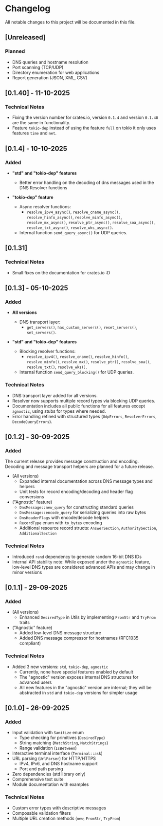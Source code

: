 # Changelog

All notable changes to this project will be documented in this file.

## [Unreleased]

### Planned
- DNS queries and hostname resolution
- Port scanning (TCP/UDP)
- Directory enumeration for web applications
- Report generation (JSON, XML, CSV)

## [0.1.40] - 11-10-2025

### Technical Notes
- Fixing the version number for crates.io, version `0.1.4` and version `0.1.40` are the same in functionality.
- Feature `tokio-dep` instead of using the feature `full` on tokio it only uses features `time` and `net`.

## [0.1.4] - 10-10-2025
### Added

- **"std" and "tokio-dep" features**
  - Better error handling on the decoding of dns messages used in the DNS Resolver functions

- **"tokio-dep" feature**
  - Async resolver functions:
    - `resolve_ipv4_async()`, `resolve_cname_async()`, `resolve_hinfo_async()`, `resolve_minfo_async()`, `resolve_mx_async()`, `resolve_ptr_async()`, `resolve_soa_async()`, `resolve_txt_async()`, `resolve_wks_async()`.
  - Internal function `send_query_async()` for UDP queries.

## [0.1.31] 

### Technical Notes
- Small fixes on the documentation for crates.io :D

## [0.1.3] - 05-10-2025
### Added

- **All versions**
  - DNS transport layer:
    - `get_servers()`, `has_custom_servers()`, `reset_servers()`, `set_servers()`.

- **"std" and "tokio-dep" features**
  - Blocking resolver functions:
    - `resolve_ipv4()`, `resolve_cname()`, `resolve_hinfo()`, `resolve_minfo()`, `resolve_mx()`, `resolve_ptr()`, `resolve_soa()`, `resolve_txt()`, `resolve_wks()`.
  - Internal function `send_query_blocking()` for UDP queries.


### Technical Notes
- DNS transport layer added for all versions.
- Resolver now supports multiple record types via blocking UDP queries.
- Documentation includes all public functions for all features except `agnostic`, using stubs for types where needed.
- Error handling refined with structured types (`UdpErrors`, `ResolverErrors`, `DecodeQueryErrors`).

## [0.1.2] - 30-09-2025
### Added 
The current release provides message construction and encoding. Decoding and message transport helpers are planned for a future release.
- (All versions)
  - Expanded internal documentation across DNS message types and helpers
  - Unit tests for record encoding/decoding and header flag conversions
- ("Agnostic" feature)
  - `DnsMessage::new_query` for constructing standard queries
  - `DnsMessage::encode_query` for serializing queries into raw bytes
  - `DnsHeaderFlags` with encode/decode helpers
  - `RecordType` enum with `to_bytes` encoding
  - Additional resource record structs: `AnswerSection`, `AuthoritySection`, `AdditionalSection`

### Technical Notes
- Introduced `rand` dependency to generate random 16-bit DNS IDs
- Internal API stability note:
  While exposed under the `agnostic` feature, low-level DNS types are considered advanced APIs and may change in minor versions

## [0.1.1] - 29-09-2025

### Added 
- (All versions)
  - Enhanced `DesiredType` in Utils by implementing `FromStr` and `TryFrom` traits
- ("Agnostic" feature)
  - Added low-level DNS message structure
  - Added DNS message compressor for hostnames (RFC1035 compliant)

### Technical Notes
- Added 3 new versions: `std`, `tokio-dep`, `agnostic`
  - Currently, none have special features enabled by default
  - The "agnostic" version exposes internal DNS structures for advanced users
  - All new features in the "agnostic" version are internal; they will be abstracted in `std` and `tokio-dep` versions for simpler usage

## [0.1.0] - 26-09-2025

### Added
- Input validation with `Sanitize` enum
  - Type checking for primitives (`DesiredType`)
  - String matching (`MatchString`, `MatchStrings`)
  - Range validation (`IsBetween`)
- Interactive terminal interface (`Terminal::ask`)
- URL parsing (`UrlParser`) for HTTP/HTTPS
  - IPv4, IPv6, and DNS hostname support
  - Port and path parsing
- Zero dependencies (std library only)
- Comprehensive test suite
- Module documentation with examples

### Technical Notes
- Custom error types with descriptive messages
- Composable validation filters
- Multiple URL creation methods (`new`, `FromStr`, `TryFrom`)
